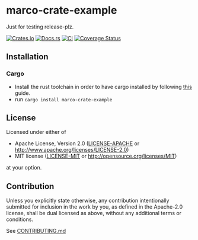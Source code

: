 # marco-crate-example

Just for testing release-plz.

[![Crates.io](https://img.shields.io/crates/v/marco-crate-example.svg)](https://crates.io/crates/marco-crate-example)
[![Docs.rs](https://docs.rs/marco-crate-example/badge.svg)](https://docs.rs/marco-crate-example)
[![CI](https://github.com/MarcoIeni/marco-crate-example/workflows/CI/badge.svg)](https://github.com/MarcoIeni/marco-crate-example/actions)
[![Coverage Status](https://coveralls.io/repos/github/MarcoIeni/marco-crate-example/badge.svg?branch=main)](https://coveralls.io/github/MarcoIeni/marco-crate-example?branch=main)

## Installation

### Cargo

* Install the rust toolchain in order to have cargo installed by following
  [this](https://www.rust-lang.org/tools/install) guide.
* run `cargo install marco-crate-example`

## License

Licensed under either of

 * Apache License, Version 2.0
   ([LICENSE-APACHE](LICENSE-APACHE) or http://www.apache.org/licenses/LICENSE-2.0)
 * MIT license
   ([LICENSE-MIT](LICENSE-MIT) or http://opensource.org/licenses/MIT)

at your option.

## Contribution

Unless you explicitly state otherwise, any contribution intentionally submitted
for inclusion in the work by you, as defined in the Apache-2.0 license, shall be
dual licensed as above, without any additional terms or conditions.

See [CONTRIBUTING.md](CONTRIBUTING.md)
